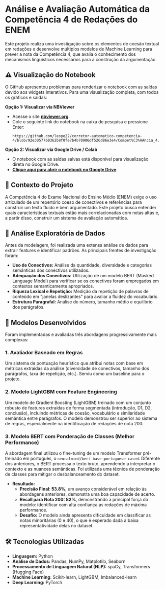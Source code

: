 # Análise e Avaliação Automática da Competência 4 de Redações do ENEM

Este projeto realiza uma investigação sobre os elementos de coesão textual em redações e desenvolve múltiplos modelos de Machine Learning para prever a nota da Competência 4, que avalia o conhecimento dos mecanismos linguísticos necessários para a construção da argumentação.

## ⚠ Visualização do Notebook

O GitHub apresentou problemas para renderizar o notebook com as saídas devido aos widgets interativos. Para uma visualização completa, com todos os gráficos e saídas:

**Opção 1: Visualizar via NBViewer**

* Acesse o site **[nbviewer.org](https://nbviewer.org/)**.
* Cole o seguinte link do notebook na caixa de pesquisa e pressione Enter:
    ```
    https://github.com/leope22/corretor-automatico-competencia-4/blob/92e3057760362b8f0fe7b4b70906df526d86e3e4/Compet%C3%AAncia_4.ipynb
    ```
    
**Opção 2: Visualizar via Google Drive / Colab**

* O notebook com as saídas salvas está disponível para visualização direta no Google Drive.
* **[Clique aqui para abrir o notebook no Google Drive](https://drive.google.com/file/d/135eZa5YuqvWx12rCpPWpxtDKNrn2Yvw2/view?usp=sharing)**

## 📜 Contexto do Projeto

A Competência 4 do Exame Nacional do Ensino Médio (ENEM) exige o uso articulado de um repertório coeso de conectivos e referências para construir um texto fluido e bem argumentado. Este projeto busca entender quais características textuais estão mais correlacionadas com notas altas e, a partir disso, construir um sistema de avaliação automática.

## 🔬 Análise Exploratória de Dados

Antes da modelagem, foi realizada uma extensa análise de dados para extrair features e identificar padrões. As principais frentes de investigação foram:

  * **Uso de Conectivos:** Análise da quantidade, diversidade e categorias semânticas dos conectivos utilizados.
  * **Adequação dos Conectivos:** Utilização de um modelo BERT (Masked Language Model) para verificar se os conectivos foram empregados em contextos semanticamente apropriados.
  * **Riqueza Lexical e Repetição:** Medição da repetição de palavras de conteúdo em "janelas deslizantes" para avaliar a fluidez do vocabulário.
  * **Estrutura Paragrafal:** Análise do número, tamanho médio e equilíbrio dos parágrafos.

## 🤖 Modelos Desenvolvidos

Foram implementadas e avaliadas três abordagens progressivamente mais complexas:

### 1\. Avaliador Baseado em Regras

Um sistema de pontuação heurístico que atribui notas com base em métricas extraídas da análise (diversidade de conectivos, tamanho dos parágrafos, taxa de repetição, etc.). Serviu como um baseline para o projeto.

### 2\. Modelo LightGBM com Feature Engineering

Um modelo de Gradient Boosting (LightGBM) treinado com um conjunto robusto de features extraídas de forma segmentada (introdução, D1, D2, conclusão), incluindo métricas de coesão, vocabulário e similaridade semântica entre parágrafos. O modelo demonstrou ser superior ao sistema de regras, especialmente na identificação de redações de nota 200.

### 3\. Modelo BERT com Ponderação de Classes (Melhor Performance)

A abordagem final utilizou o fine-tuning de um modelo Transformer pré-treinado em português, o `neuralmind/bert-base-portuguese-cased`. Diferente dos anteriores, o BERT processa o texto bruto, aprendendo a interpretar o contexto e as nuances semânticas. Foi utilizada uma técnica de ponderação de classes para mitigar o desbalanceamento do dataset.

  * **Resultado:**
      * **Precisão Final: 53.8%**, um avanço considerável em relação às abordagens anteriores, demonstra uma boa capacidade de acerto.
      * **Recall para Nota 200: 82%**, demonstrando a principal força do modelo: identificar com alta confiança as redações de máxima performance.
      * **Desafio:** O modelo ainda apresenta dificuldade em classificar as notas minoritárias (0 e 40), o que é esperado dada a baixa representatividade delas no dataset.

## 🛠️ Tecnologias Utilizadas

  * **Linguagem:** Python
  * **Análise de Dados:** Pandas, NumPy, Matplotlib, Seaborn
  * **Processamento de Linguagem Natural (NLP):** spaCy, Transformers (Hugging Face)
  * **Machine Learning:** Scikit-learn, LightGBM, Imbalanced-learn
  * **Deep Learning:** PyTorch
